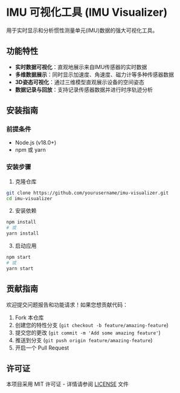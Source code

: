# IMU 可视化工具 (IMU Visualizer)

用于实时显示和分析惯性测量单元(IMU)数据的强大可视化工具。

## 功能特性

- **实时数据可视化**：直观地展示来自IMU传感器的实时数据
- **多维数据展示**：同时显示加速度、角速度、磁力计等多种传感器数据
- **3D姿态可视化**：通过三维模型直观展示设备的空间姿态
- **数据记录与回放**：支持记录传感器数据并进行时序轨迹分析

## 安装指南

### 前提条件
- Node.js (v18.0+)
- npm 或 yarn

### 安装步骤

1. 克隆仓库
```bash
git clone https://github.com/yourusername/imu-visualizer.git
cd imu-visualizer
```

2. 安装依赖
```bash
npm install
# 或
yarn install
```

3. 启动应用
```bash
npm start
# 或
yarn start
```

## 贡献指南

欢迎提交问题报告和功能请求！如果您想贡献代码：

1. Fork 本仓库
2. 创建您的特性分支 (`git checkout -b feature/amazing-feature`)
3. 提交您的更改 (`git commit -m 'Add some amazing feature'`)
4. 推送到分支 (`git push origin feature/amazing-feature`)
5. 开启一个 Pull Request

## 许可证

本项目采用 MIT 许可证 - 详情请参阅 [LICENSE](LICENSE) 文件
